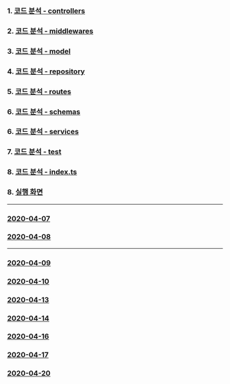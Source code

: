 ### 1. [코드 분석 - controllers](https://github.com/ckdqja135/Typescript-restful-starter/blob/master/mdfile/Controller_Analysis.md)
### 2. [코드 분석 - middlewares](https://github.com/ckdqja135/Typescript-restful-starter/blob/master/mdfile/Middlewares_Analysis.md)
### 3. [코드 분석 - model](https://github.com/ckdqja135/Typescript-restful-starter/blob/master/mdfile/Model_Analysis.md)
### 4. [코드 분석 - repository](https://github.com/ckdqja135/Typescript-restful-starter/blob/master/mdfile/Repository_Analysis.md)
### 5. [코드 분석 - routes](https://github.com/ckdqja135/Typescript-restful-starter/blob/master/mdfile/Routes_Analysis.md)
### 6. [코드 분석 - schemas](https://github.com/ckdqja135/Typescript-restful-starter/blob/master/mdfile/Schemas_Analysis.md)
### 6. [코드 분석 - services](https://github.com/ckdqja135/Typescript-restful-starter/blob/master/mdfile/Service_Analysis.md)
### 7. [코드 분석 - test](https://github.com/ckdqja135/Typescript-restful-starter/blob/master/mdfile/Test_Analysis.md)
### 8. [코드 분석 - index.ts](https://github.com/ckdqja135/Typescript-restful-starter/blob/master/mdfile/Service_Analysis.md)
### 8. [실행 화면](https://github.com/ckdqja135/Typescript-restful-starter/blob/master/mdfile/%EC%8B%A4%ED%96%89%ED%99%94%EB%A9%B4.md)
----------
### [2020-04-07](https://github.com/ckdqja135/Typescript-restful-starter/blob/master/mdfile/2020-04-07/2020-04-07.md)
### [2020-04-08](https://github.com/ckdqja135/Typescript-restful-starter/blob/master/mdfile/2020-04-08/2020-04-08.md)
----------
### [2020-04-09](https://github.com/ckdqja135/Typescript-restful-starter/blob/master/mdfile/2020-04-09/2020-04-09.md)
### [2020-04-10](https://github.com/ckdqja135/Typescript-restful-starter/blob/master/mdfile/2020-04-10/today.md)
### [2020-04-13](https://github.com/ckdqja135/Typescript-restful-starter/blob/master/mdfile/2020-04-13/%EC%BD%94%EB%93%9C%EC%88%98%EC%A0%95.md)
### [2020-04-14](https://github.com/ckdqja135/Typescript-restful-starter/blob/master/mdfile/2020-04-14/2020-04-14.md)
### [2020-04-16](https://github.com/ckdqja135/Typescript-restful-starter/blob/master/mdfile/2020-04-16/today.md)
### [2020-04-17](https://github.com/ckdqja135/Typescript-restful-starter/blob/master/mdfile/2020-04-17/today.md)
### [2020-04-20](https://github.com/ckdqja135/Typescript-restful-starter/blob/master/mdfile/2020-04-20/today.md)
